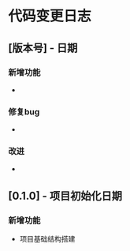 # 代码变更日志

## [版本号] - 日期

### 新增功能
- 

### 修复bug
- 

### 改进
- 

## [0.1.0] - 项目初始化日期

### 新增功能
- 项目基础结构搭建
